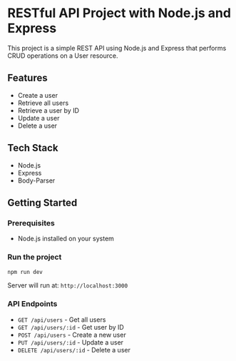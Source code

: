 # RESTful API Project with Node.js and Express

This project is a simple REST API using Node.js and Express that performs CRUD operations on a User resource.

## Features

- Create a user
- Retrieve all users
- Retrieve a user by ID
- Update a user
- Delete a user

## Tech Stack

- Node.js
- Express
- Body-Parser

## Getting Started

### Prerequisites

- Node.js installed on your system

### Run the project

```bash
npm run dev
```

Server will run at: `http://localhost:3000`

### API Endpoints

- `GET /api/users` - Get all users
- `GET /api/users/:id` - Get user by ID
- `POST /api/users` - Create a new user
- `PUT /api/users/:id` - Update a user
- `DELETE /api/users/:id` - Delete a user
